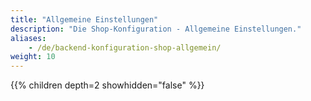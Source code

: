 ```yaml
---
title: "Allgemeine Einstellungen"
description: "Die Shop-Konfiguration - Allgemeine Einstellungen."
aliases:
    - /de/backend-konfiguration-shop-allgemein/
weight: 10    
---
```



{{% children depth=2 showhidden="false" %}}